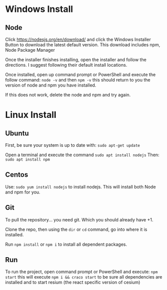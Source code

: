 # Windows Install

## Node
Click https://nodesjs.org/en/download/ and click the Windows Installer Button to download the latest default version. This download includes npm, Node Package Manager

Once the installer finishes installing, open the installer and follow the directions. I suggest following their default install locations.

Once installed, open up command prompt or PowerShell and execute the follow command: `node -v` and then `npm -v` this should return to you the version of node and npm you have installed.

If this does not work, delete the node and npm and try again.

# Linux Install
## Ubuntu
First, be sure your system is up to date with: `sudo apt-get update`

Open a terminal and execute the command `sudo apt install nodejs`
Then: `sudo apt install npm`

## Centos
Use: `sudo yum install nodejs` to install nodejs. This will install both Node and npm for you.


## Git
To pull the repository... you need git. Which you should already have +1.

Clone the repo, then using the `dir` or `cd` command, go into where it is installed. 

Run `npm install` or `npm i` to install all dependent packages.

## Run 
To run the project, open command prompt or PowerShell and execute: `npm start` this will execute `npm i && craco start` to be sure all dependencies are installed and to start resium (the react specific version of cesium)


